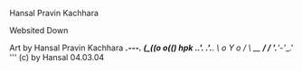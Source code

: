 Hansal Pravin Kachhara 

Websited Down


Art by Hansal Pravin Kachhara
 _________________.---.______
(_(______________(_o o_(____()
        hpk  .___.'. .'.___.
             \ o    Y    o /
              \ \__   __/ /
               '.__'-'__.'
                   '''        (c) by Hansal 04.03.04
